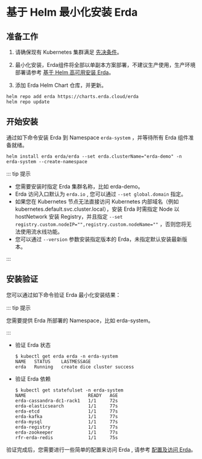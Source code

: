 # 基于 Helm 最小化安装 Erda

## 准备工作

1. 请确保现有 Kubernetes 集群满足 [先决条件](premise.md)。

2. 最小化安装，Erda组件将全部以单副本方案部署，不建议生产使用，生产环境部署请参考 [基于 Helm 高可用安装 Erda](helm-install-prod.md)。

3. 添加 Erda Helm Chart 仓库，并更新。

```shell
helm repo add erda https://charts.erda.cloud/erda
helm repo update
```

## 开始安装

通过如下命令安装 Erda 到 Namespace `erda-system` ，并等待所有 Erda 组件准备就绪。

```shell
helm install erda erda/erda --set erda.clusterName="erda-demo" -n erda-system --create-namespace
```

::: tip 提示

- 您需要安装时指定 Erda 集群名称，比如 erda-demo。
- Erda 访问入口默认为 `erda.io` , 您可以通过 `--set global.domain` 指定。
- 如果您在 Kubernetes 节点无法直接访问 Kubernetes 内部域名（例如 kubernetes.default.svc.cluster.local），安装 Erda 时需指定 Node
以 hostNetwork 安装 Registry，并且指定 `--set registry.custom.nodeIP="",registry.custom.nodeName=""` ，否则您将无法使用流水线功能。
- 您可以通过 `--version` 参数安装指定版本的 Erda，未指定默认安装最新版本。

:::

## 安装验证
您可以通过如下命令验证 Erda 最小化安装结果：

::: tip 提示

您需要提供 Erda 所部署的 Namespace，比如 erda-system。

:::

- 验证 Erda 状态

  ```shell
  $ kubectl get erda erda -n erda-system
  NAME   STATUS    LASTMESSAGE
  erda   Running   create dice cluster success
  ```

- 验证 Erda 依赖

  ```shell
  $ kubectl get statefulset -n erda-system
  NAME                       READY   AGE
  erda-cassandra-dc1-rack1   1/1     72s
  erda-elasticsearch         1/1     77s
  erda-etcd                  1/1     77s
  erda-kafka                 1/1     77s
  erda-mysql                 1/1     77s
  erda-registry              1/1     77s
  erda-zookeeper             1/1     77s
  rfr-erda-redis             1/1     75s
  ```

验证完成后，您需要进行一些简单的配置来访问 Erda , 请参考 [配置及访问 Erda](configuration.md)。